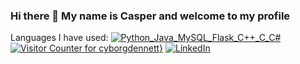### Hi there 👋 My name is Casper and welcome to my profile
Languages I have used:
[![Python_Java_MySQL_Flask_C++_C_C#](https://pimp-my-readme.webapp.io/pimp-my-readme/technology?technology=Python_Java_MySQL_Flask_C%2B%2B_C_C%23)](https://pimp-my-readme.webapp.io)
[![Visitor Counter for cyborgdennett](https://pimp-my-readme.webapp.io/pimp-my-readme/visitor-counter?page=cyborgdennett)}](https://pimp-my-readme.webapp.io)
[![LinkedIn](https://pimp-my-readme.webapp.io/pimp-my-readme/social-media?social=LinkedIn)](https://www.linkedin.com/in/casper-belier-807739140/)
